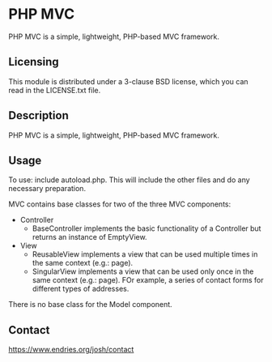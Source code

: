 PHP MVC
=======

PHP MVC is a simple, lightweight, PHP-based MVC framework.



Licensing
---------

This module is distributed under a 3-clause BSD license, which you can read in the LICENSE.txt file.



Description
-----------

PHP MVC is a simple, lightweight, PHP-based MVC framework.



Usage
-----

To use: include autoload.php. This will include the other files and do any necessary preparation.

MVC contains base classes for two of the three MVC components:

* Controller
	* BaseController implements the basic functionality of a Controller but returns an instance of EmptyView.
* View
	* ReusableView implements a view that can be used multiple times in the same context (e.g.: page).
	* SingularView implements a view that can be used only once in the same context (e.g.: page). FOr example, a series of contact forms for different types of addresses.

There is no base class for the Model component.

	

Contact
-------

https://www.endries.org/josh/contact